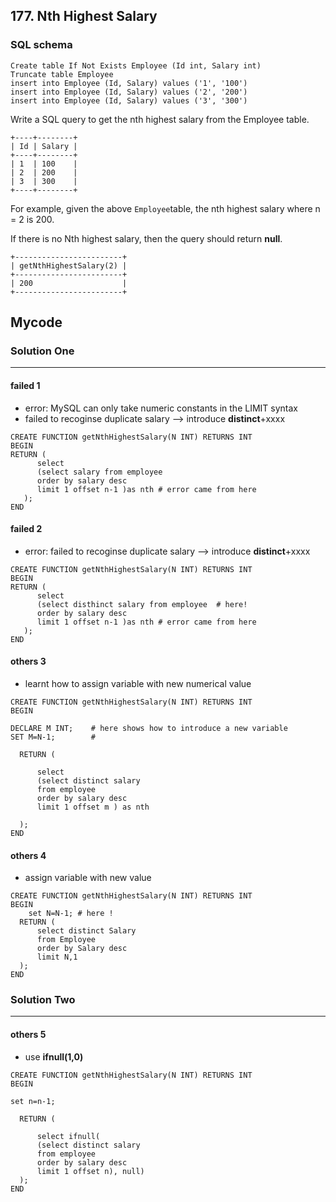 ## 177. Nth Highest Salary

### SQL schema
```mysql
Create table If Not Exists Employee (Id int, Salary int)
Truncate table Employee
insert into Employee (Id, Salary) values ('1', '100')
insert into Employee (Id, Salary) values ('2', '200')
insert into Employee (Id, Salary) values ('3', '300')
```

Write a SQL query to get the nth highest salary from the Employee table.
```
+----+--------+
| Id | Salary |
+----+--------+
| 1  | 100    |
| 2  | 200    |
| 3  | 300    |
+----+--------+
```
For example, given the above ```Employee```table, the nth highest salary where n = 2 is 200. 

If there is no Nth highest salary, then the query should return **null**.
```
+------------------------+
| getNthHighestSalary(2) |
+------------------------+
| 200                    |
+------------------------+
```

## Mycode

### Solution One
----------------------------------------------------------------------------------------------------
#### failed 1
* error: MySQL can only take numeric constants in the LIMIT syntax
* failed to recoginse duplicate salary --> introduce **distinct**+xxxx
```mysql
CREATE FUNCTION getNthHighestSalary(N INT) RETURNS INT
BEGIN
RETURN (
      select 
      (select salary from employee
      order by salary desc
      limit 1 offset n-1 )as nth # error came from here
   );
END     
 ```     
 #### failed 2
* error: failed to recoginse duplicate salary --> introduce **distinct**+xxxx
```mysql
CREATE FUNCTION getNthHighestSalary(N INT) RETURNS INT
BEGIN
RETURN (
      select 
      (select disthinct salary from employee  # here!
      order by salary desc
      limit 1 offset n-1 )as nth # error came from here
   );
END     
 ``` 

#### others 3
* learnt how to assign variable with new numerical value
```mysql
CREATE FUNCTION getNthHighestSalary(N INT) RETURNS INT
BEGIN

DECLARE M INT;    # here shows how to introduce a new variable
SET M=N-1;        # 

  RETURN (
      
      select 
      (select distinct salary 
      from employee
      order by salary desc
      limit 1 offset m ) as nth  
     
  );
END
```

#### others 4
* assign variable with new value
```mysql
CREATE FUNCTION getNthHighestSalary(N INT) RETURNS INT
BEGIN
    set N=N-1; # here !
  RETURN (
      select distinct Salary 
      from Employee 
      order by Salary desc 
      limit N,1
  );
END
```
### Solution Two
----------------------------------------------------------------
#### others 5
* use **ifnull(1,0)**
```mysql
CREATE FUNCTION getNthHighestSalary(N INT) RETURNS INT
BEGIN

set n=n-1;

  RETURN (
      
      select ifnull(
      (select distinct salary 
      from employee
      order by salary desc
      limit 1 offset n), null)
  );
END
```
